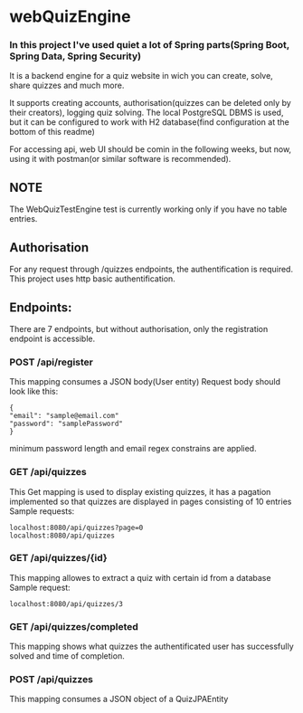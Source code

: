 # webQuizEngine

### In this project I've used quiet a lot of Spring parts(Spring Boot, Spring Data, Spring Security)

It is a backend engine for a quiz website in wich you can create, solve, share quizzes and much more.

It supports creating accounts, authorisation(quizzes can be deleted only by their creators), logging quiz solving.
The local PostgreSQL DBMS is used, but it can be configured to work with H2 database(find configuration at the bottom of this readme)

For accessing api, web UI should be comin in the following weeks, but now, using it with postman(or similar software is recommended).

## NOTE
The WebQuizTestEngine test is currently working only if you have no table entries.

## Authorisation
For any request through /quizzes endpoints, the authentification is required. This project uses http basic authentification.

## Endpoints:

There are 7 endpoints, but without authorisation, only the registration endpoint is accessible. 

### POST /api/register
This mapping consumes a JSON body(User entity)
Request body should look like this:
```
{
"email": "sample@email.com"
"password": "samplePassword"
}
```

minimum password length and email regex constrains are applied.


### GET /api/quizzes

This Get mapping is used to display existing quizzes, it has a pagation implemented so that quizzes are displayed in pages consisting of 10 entries
Sample requests:
```
localhost:8080/api/quizzes?page=0
localhost:8080/api/quizzes
```

### GET /api/quizzes/{id}
This mapping allowes to extract a quiz with certain id from a database
Sample request:
```
localhost:8080/api/quizzes/3
```


### GET /api/quizzes/completed
This mapping shows what quizzes the authentificated user has successfully solved and time of completion.

### POST /api/quizzes
This mapping consumes a JSON object of a QuizJPAEntity
